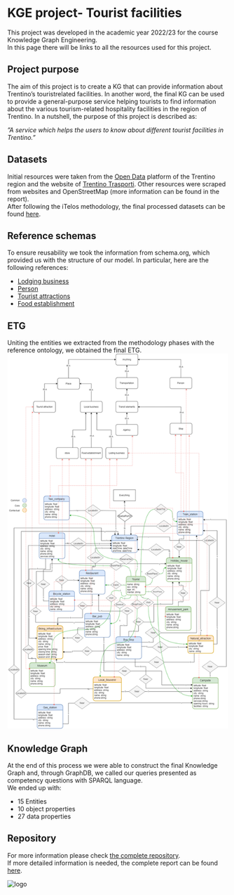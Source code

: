 # KGE project- Tourist facilities
This project was developed in the academic year 2022/23 for the course Knowledge Graph Engineering.\
In this page there will be links to all the resources used for this project.

## Project purpose
The aim of this project is to create a KG that can provide information about Trentino’s touristrelated facilities. In another word, the final KG can be used to provide a general-purpose service helping tourists to find information about the various tourism-related hospitality facilities in the region of Trentino. In a nutshell, the purpose of this project is described as:

_”A service which helps the users to know about different tourist facilities in Trentino.”_

## Datasets
Initial resources were taken from the [Open Data](https://dati.trentino.it/) platform of the Trentino region and the website of [Trentino Trasporti](https://www.trentinotrasporti.it/open-data). Other resources were scraped from websites and OpenStreetMap (more information can be found in the report).\
After following the iTelos methodology, the final processed datasets can be found [here](https://github.com/rorosonoio/KGE---Trentino-tourist-facilities/tree/main/Datasets/Data%20Integration).


## Reference schemas
To ensure reusability we took the information from schema.org, which provided us with the structure of our model. In particular, here are the following references:
- [Lodging business](https://schema.org/LodgingBusiness) 
- [Person](https://schema.org/Person) 
- [Tourist attractions](https://schema.org/TouristAttraction) 
- [Food establishment](https://schema.org/FoodEstablishment) 


## ETG
Uniting the entities we extracted from the methodology phases with the reference ontology, we obtained the final ETG.
![ETG](https://github.com/rorosonoio/KGE---Trentino-tourist-facilities/blob/main/Teleologies/Formal%20Modeling/teleont_entity.png?raw=true)

## Knowledge Graph
At the end of this process we were able to construct the final Knowledge Graph and, through GraphDB, we called our queries presented as competency questions with SPARQL language. \
We ended up with:
- 15 Entities  
- 10 object properties  
- 27 data properties

## Repository
For more information please check [the complete repository](https://github.com/rorosonoio/KGE---Trentino-tourist-facilities).\
If more detailed information is needed, the complete report can be found [here](https://github.com/rorosonoio/KGE---Trentino-tourist-facilities/blob/main/KGE_2022_tourist-facilities.pdf).

![logo](<img src="http://knowdive.disi.unitn.it/wp-content/uploads/knowdive-new-logo.png" width="100">)
